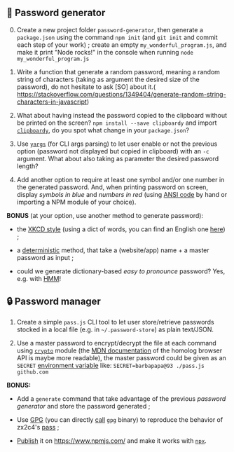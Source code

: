 
## 🔑 Password generator

0. Create a new project folder `password-generator`, then generate a `package.json` using the command `npm init` (and `git init` and commit each step of your work) ; create an empty `my_wonderful_program.js`, and make it print "Node rocks!" in the console when running `node my_wonderful_program.js`

1. Write a function that generate a random password, meaning a random string of characters (taking as argument the desired size of the password), do not hesitate to ask [SO] about it.(            https://stackoverflow.com/questions/1349404/generate-random-string-characters-in-javascript)

2. What about having instead the password copied to the clipboard without be printed on the screen? `npm install --save clipboardy` and import [`clipboardy`](https://www.npmjs.com/package/clipboardy), do you spot what change in your `package.json`?

3. Use [`yargs`](https://www.npmjs.com/package/yargs) (for CLI args parsing) to let user enable or not the previous option (password not displayed but copied in clipboard) with an `-c` argument. What about also taking as parameter the desired password length?

4. Add another option to require at least one symbol and/or one number in the generated password. And, when printing password on screen, display _symbols in blue_ and _numbers in red_ (using [ANSI code](https://en.wikipedia.org/wiki/ANSI_escape_code) by hand or importing a NPM module of your choice).

**BONUS** (at your option, use another method to generate password):

- the [XKCD style](https://xkcd.com/936/) (using a dict of words, you can find an English one [here](https://github.com/dwyl/english-words)) ;

- a [deterministic](https://www.rempe.us/strongpass/) method, that take a (website/app) name + a master password as input ;

- could we generate dictionary-based _easy to pronounce_ password? Yes, e.g. with [HMM](https://en.wikipedia.org/wiki/Hidden_Markov_model)!

## 🔒 Password manager

1. Create a simple `pass.js` CLI tool to let user store/retrieve passwords stocked in a local file (e.g. in `~/.password-store`) as plain text/JSON.

2. Use a master password to encrypt/decrypt the file at each command using [`crypto`](https://nodejs.org/api/crypto.html) module (the [MDN documentation](https://developer.mozilla.org/en-US/docs/Web/API/Web_Crypto_API) of the homolog browser API is maybe more readable), the master password could be given as an `SECRET` [environment variable](https://nodejs.dev/learn/how-to-read-environment-variables-from-nodejs) like: `SECRET=barbapapa@93 ./pass.js github.com`

**BONUS:**

- Add a `generate` command that take advantage of the previous _password generator_ and store the password generated ;

- Use [GPG](https://en.wikipedia.org/wiki/GNU_Privacy_Guard) (you can directly [call](https://nodejs.org/api/child_process.html#child_processexeccommand-options-callback) `gpg` binary) to reproduce the behavior of zx2c4's [pass](https://www.passwordstore.org/) ;

- [Publish](https://docs.npmjs.com/cli/v8/commands/npm-publish) it on https://www.npmjs.com/ and make it works with [`npx`](https://www.npmjs.com/package/npx).
